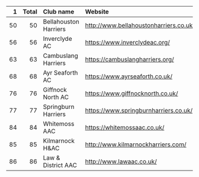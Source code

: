 |   1 |   Total | Club name             | Website                                |
|----:|--------:|:----------------------|:---------------------------------------|
|  50 |      50 | Bellahouston Harriers | http://www.bellahoustonharriers.co.uk/ |
|  56 |      56 | Inverclyde AC         | https://www.inverclydeac.org/          |
|  63 |      63 | Cambuslang Harriers   | https://cambuslangharriers.org/        |
|  68 |      68 | Ayr Seaforth AC       | https://www.ayrseaforth.co.uk/         |
|  76 |      76 | Giffnock North AC     | https://www.giffnocknorth.co.uk/       |
|  77 |      77 | Springburn Harriers   | https://www.springburnharriers.co.uk/  |
|  84 |      84 | Whitemoss AAC         | https://whitemossaac.co.uk/            |
|  85 |      85 | Kilmarnock H&AC       | http://www.kilmarnockharriers.com/     |
|  86 |      86 | Law & District AAC    | http://www.lawaac.co.uk/               |